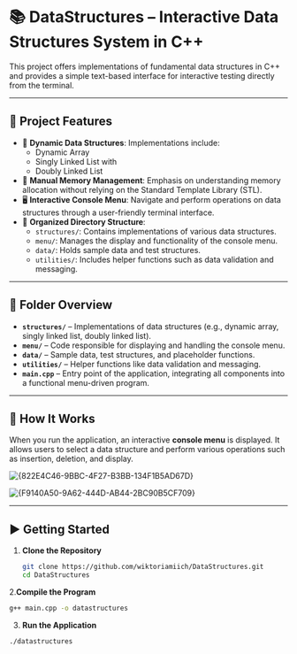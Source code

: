 # 📚 DataStructures – Interactive Data Structures System in C++

This project offers implementations of fundamental data structures in C++ and provides a simple text-based interface for interactive testing directly from the terminal.

---

## 🧩 Project Features

- 🧱 **Dynamic Data Structures**: Implementations include:
  - Dynamic Array
  - Singly Linked List with 
  - Doubly Linked List
- 🧠 **Manual Memory Management**: Emphasis on understanding memory allocation without relying on the Standard Template Library (STL).
- 🖥️ **Interactive Console Menu**: Navigate and perform operations on data structures through a user-friendly terminal interface.
- 📂 **Organized Directory Structure**:
  - `structures/`: Contains implementations of various data structures.
  - `menu/`: Manages the display and functionality of the console menu.
  - `data/`: Holds sample data and test structures.
  - `utilities/`: Includes helper functions such as data validation and messaging.

---

## 📂 Folder Overview

- **`structures/`** – Implementations of data structures (e.g., dynamic array, singly linked list, doubly linked list).
- **`menu/`** – Code responsible for displaying and handling the console menu.
- **`data/`** – Sample data, test structures, and placeholder functions.
- **`utilities/`** – Helper functions like data validation and messaging.
- **`main.cpp`** – Entry point of the application, integrating all components into a functional menu-driven program.

---

## 🧪 How It Works

When you run the application, an interactive **console menu** is displayed. It allows users to select a data structure and perform various operations such as insertion, deletion, and display.

![{822E4C46-9BBC-4F27-B3BB-134F1B5AD67D}](https://github.com/user-attachments/assets/f229368b-b463-4746-99b8-74e0cebe74d4)

![{F9140A50-9A62-444D-AB44-2BC90B5CF709}](https://github.com/user-attachments/assets/fccb3937-b6b9-42d7-80ac-e0f53f3eb19a)


---

## ▶️ Getting Started

1. **Clone the Repository**

   ```bash
   git clone https://github.com/wiktoriamiich/DataStructures.git
   cd DataStructures

2.**Compile the Program**

```bash
g++ main.cpp -o datastructures
```

3. **Run the Application**

```bash
./datastructures
```


